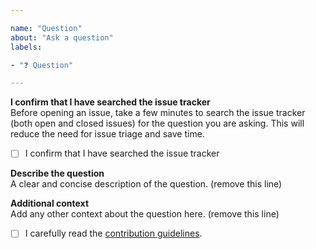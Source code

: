 ```yaml
---

name: "Question"
about: "Ask a question"
labels:

- "❓ Question"

---
```


**I confirm that I have searched the issue tracker**  
Before opening an issue, take a few minutes to search the issue tracker (both open and closed issues) for the question you are asking. This will reduce the need for issue triage and save time.

 - [ ] I confirm that I have searched the issue tracker

**Describe the question**  
A clear and concise description of the question. (remove this line)

**Additional context**  
Add any other context about the question here. (remove this line)

- [ ] I carefully read the [contribution guidelines](https://codeberg.org/gitnex/GitNex/wiki/Contributing).